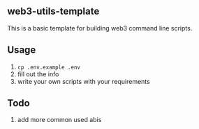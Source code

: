 ## web3-utils-template

This is a basic template for building web3 command line scripts. 


## Usage

1. `cp .env.example .env`
2. fill out the info
3. write your own scripts with your requirements


## Todo

1. add more common used abis
